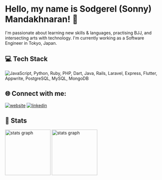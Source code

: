 # Hello, my name is Sodgerel (Sonny) Mandakhnaran! 👋

I'm passionate about learning new skills & languages, practising BJJ, and intersecting arts with technology. I'm currently working as a Software Engineer in Tokyo, Japan.

## 💻 Tech Stack

<img src="https://skillicons.dev/icons?i=js,python,ruby,php,dart,java,rails,laravel,express,flutter,postgres,mysql,mongodb" title="JavaScript, Python, Ruby, PHP, Dart, Java, Rails, Laravel, Express, Flutter, PostgreSQL, MySQL, MongoDB" alt="JavaScript, Python, Ruby, PHP, Dart, Java, Rails, Laravel, Express, Flutter, Appwrite, PostgreSQL, MySQL, MongoDB" />

## 🌐 Connect with me:

[![website](https://img.shields.io/badge/web-A21432?style=for-the-badge&logo=globe&logoColor=white)](https://leregdos.github.io/portfolio/)
[![linkedin](https://img.shields.io/badge/LinkedIn-0077B5?style=for-the-badge&logo=linkedin&logoColor=white)](https://www.linkedin.com/in/leregdos/)

## 🌲 Stats

<div align="left">
 
  <img src="https://github-readme-stats.vercel.app/api?username=leregdos&theme=tokyonight&hide_border=false&include_all_commits=true&count_private=true" height="150" alt="stats graph"  />
 
  <img src="https://git-hub-streak-stats.vercel.app?user=leregdos&theme=tokyonight&hide_border=false" height="150" alt="stats graph"  />
</div>
